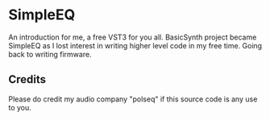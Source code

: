 # SimpleEQ
An introduction for me, a free VST3 for you all. BasicSynth project became SimpleEQ as I lost interest in writing higher level code in my free time. Going back to writing firmware.
## Credits
Please do credit my audio company "polseq" if this source code is any use to you.
